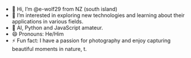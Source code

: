 - 👋 Hi, I’m @e-wolf29 from NZ (south island)
- 👀 I’m interested in exploring new technologies and learning about their applications in various fields.
- 🌱 AI, Python and JavaScript amateur.
- 😄 Pronouns: He/Him
- ⚡ Fun fact: I have a passion for photography and enjoy capturing beautiful moments in nature, t.
